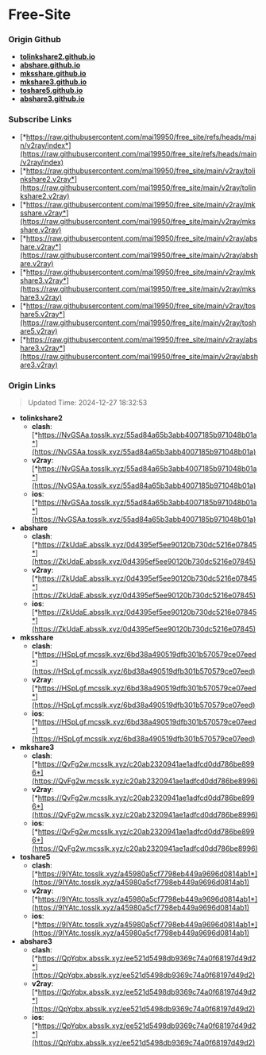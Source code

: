 # Free-Site

### Origin Github

- [**tolinkshare2.github.io**](https://github.com/tolinkshare2/tolinkshare2.github.io)
- [**abshare.github.io**](https://github.com/abshare/abshare.github.io)
- [**mksshare.github.io**](https://github.com/mksshare/mksshare.github.io)
- [**mkshare3.github.io**](https://github.com/mkshare3/mkshare3.github.io)
- [**toshare5.github.io**](https://github.com/toshare5/toshare5.github.io)
- [**abshare3.github.io**](https://github.com/abshare3/abshare3.github.io)

### Subscribe Links

- [*https://raw.githubusercontent.com/mai19950/free_site/refs/heads/main/v2ray/index*](https://raw.githubusercontent.com/mai19950/free_site/refs/heads/main/v2ray/index)
- [*https://raw.githubusercontent.com/mai19950/free_site/main/v2ray/tolinkshare2.v2ray*](https://raw.githubusercontent.com/mai19950/free_site/main/v2ray/tolinkshare2.v2ray)
- [*https://raw.githubusercontent.com/mai19950/free_site/main/v2ray/mksshare.v2ray*](https://raw.githubusercontent.com/mai19950/free_site/main/v2ray/mksshare.v2ray)
- [*https://raw.githubusercontent.com/mai19950/free_site/main/v2ray/abshare.v2ray*](https://raw.githubusercontent.com/mai19950/free_site/main/v2ray/abshare.v2ray)
- [*https://raw.githubusercontent.com/mai19950/free_site/main/v2ray/mkshare3.v2ray*](https://raw.githubusercontent.com/mai19950/free_site/main/v2ray/mkshare3.v2ray)
- [*https://raw.githubusercontent.com/mai19950/free_site/main/v2ray/toshare5.v2ray*](https://raw.githubusercontent.com/mai19950/free_site/main/v2ray/toshare5.v2ray)
- [*https://raw.githubusercontent.com/mai19950/free_site/main/v2ray/abshare3.v2ray*](https://raw.githubusercontent.com/mai19950/free_site/main/v2ray/abshare3.v2ray)

### Origin Links

> Updated Time: 2024-12-27 18:32:53

- **tolinkshare2**
  - **clash**: [*https://NvGSAa.tosslk.xyz/55ad84a65b3abb4007185b971048b01a*](https://NvGSAa.tosslk.xyz/55ad84a65b3abb4007185b971048b01a)
  - **v2ray**: [*https://NvGSAa.tosslk.xyz/55ad84a65b3abb4007185b971048b01a*](https://NvGSAa.tosslk.xyz/55ad84a65b3abb4007185b971048b01a)
  - **ios**: [*https://NvGSAa.tosslk.xyz/55ad84a65b3abb4007185b971048b01a*](https://NvGSAa.tosslk.xyz/55ad84a65b3abb4007185b971048b01a)
- **abshare**
  - **clash**: [*https://ZkUdaE.absslk.xyz/0d4395ef5ee90120b730dc5216e07845*](https://ZkUdaE.absslk.xyz/0d4395ef5ee90120b730dc5216e07845)
  - **v2ray**: [*https://ZkUdaE.absslk.xyz/0d4395ef5ee90120b730dc5216e07845*](https://ZkUdaE.absslk.xyz/0d4395ef5ee90120b730dc5216e07845)
  - **ios**: [*https://ZkUdaE.absslk.xyz/0d4395ef5ee90120b730dc5216e07845*](https://ZkUdaE.absslk.xyz/0d4395ef5ee90120b730dc5216e07845)
- **mksshare**
  - **clash**: [*https://HSpLgf.mcsslk.xyz/6bd38a490519dfb301b570579ce07eed*](https://HSpLgf.mcsslk.xyz/6bd38a490519dfb301b570579ce07eed)
  - **v2ray**: [*https://HSpLgf.mcsslk.xyz/6bd38a490519dfb301b570579ce07eed*](https://HSpLgf.mcsslk.xyz/6bd38a490519dfb301b570579ce07eed)
  - **ios**: [*https://HSpLgf.mcsslk.xyz/6bd38a490519dfb301b570579ce07eed*](https://HSpLgf.mcsslk.xyz/6bd38a490519dfb301b570579ce07eed)
- **mkshare3**
  - **clash**: [*https://QvFg2w.mcsslk.xyz/c20ab2320941ae1adfcd0dd786be8996*](https://QvFg2w.mcsslk.xyz/c20ab2320941ae1adfcd0dd786be8996)
  - **v2ray**: [*https://QvFg2w.mcsslk.xyz/c20ab2320941ae1adfcd0dd786be8996*](https://QvFg2w.mcsslk.xyz/c20ab2320941ae1adfcd0dd786be8996)
  - **ios**: [*https://QvFg2w.mcsslk.xyz/c20ab2320941ae1adfcd0dd786be8996*](https://QvFg2w.mcsslk.xyz/c20ab2320941ae1adfcd0dd786be8996)
- **toshare5**
  - **clash**: [*https://9IYAtc.tosslk.xyz/a45980a5cf7798eb449a9696d0814ab1*](https://9IYAtc.tosslk.xyz/a45980a5cf7798eb449a9696d0814ab1)
  - **v2ray**: [*https://9IYAtc.tosslk.xyz/a45980a5cf7798eb449a9696d0814ab1*](https://9IYAtc.tosslk.xyz/a45980a5cf7798eb449a9696d0814ab1)
  - **ios**: [*https://9IYAtc.tosslk.xyz/a45980a5cf7798eb449a9696d0814ab1*](https://9IYAtc.tosslk.xyz/a45980a5cf7798eb449a9696d0814ab1)
- **abshare3**
  - **clash**: [*https://QpYqbx.absslk.xyz/ee521d5498db9369c74a0f68197d49d2*](https://QpYqbx.absslk.xyz/ee521d5498db9369c74a0f68197d49d2)
  - **v2ray**: [*https://QpYqbx.absslk.xyz/ee521d5498db9369c74a0f68197d49d2*](https://QpYqbx.absslk.xyz/ee521d5498db9369c74a0f68197d49d2)
  - **ios**: [*https://QpYqbx.absslk.xyz/ee521d5498db9369c74a0f68197d49d2*](https://QpYqbx.absslk.xyz/ee521d5498db9369c74a0f68197d49d2)
